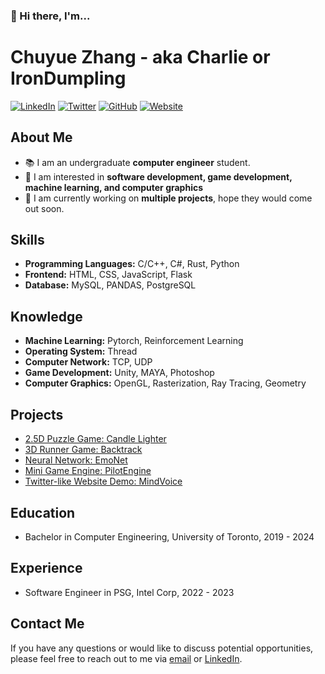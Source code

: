 ### 👋 Hi there, I'm... 

<!--
**IronDumpling/IronDumpling** is a ✨ _special_ ✨ repository because its `README.md` (this file) appears on your GitHub profile.

Here are some ideas to get you started:

- 🔭 I’m currently working on ...
- 🌱 I’m currently learning ...
- 👯 I’m looking to collaborate on ...
- 🤔 I’m looking for help with ...
- 💬 Ask me about ...
- 📫 How to reach me: ...
- 😄 Pronouns: ...
- ⚡ Fun fact: ...
-->

# Chuyue Zhang - aka Charlie or IronDumpling

[![LinkedIn](https://img.shields.io/badge/LinkedIn-Profile-blue)](https://www.linkedin.com/in/chuyue-zhang-27216a207/)
[![Twitter](https://img.shields.io/twitter/follow/Irondump1ing?style=social)](https://twitter.com/)
[![GitHub](https://img.shields.io/badge/GitHub-Profile-brightgreen)](https://github.com/IronDumpling)
[![Website](https://img.shields.io/badge/Website-Portfolio-orange)](https://www.chuyue.ca/)

## About Me

- :books: I am an undergraduate **computer engineer** student. 
- 🌱 I am interested in **software development, game development, machine learning, and computer graphics**
- 🔭 I am currently working on **multiple projects**, hope they would come out soon.

## Skills

- **Programming Languages:** C/C++, C#, Rust, Python
- **Frontend:** HTML, CSS, JavaScript, Flask
- **Database:** MySQL, PANDAS, PostgreSQL

## Knowledge
- **Machine Learning:** Pytorch, Reinforcement Learning
- **Operating System:** Thread
- **Computer Network:** TCP, UDP
- **Game Development:** Unity, MAYA, Photoshop
- **Computer Graphics:** OpenGL, Rasterization, Ray Tracing, Geometry

## Projects

- [2.5D Puzzle Game: Candle Lighter](https://github.com/ECE496-Game-Project/Optics-Cheems)
- [3D Runner Game: Backtrack](https://github.com/FinalProject-Team1-Backtrack/mainProject)
- [Neural Network: EmoNet](https://github.com/IronDumpling/EmoNet)
- [Mini Game Engine: PilotEngine](https://github.com/IronDumpling/PilotEngine)
- [Twitter-like Website Demo: MindVoice](https://github.com/IronDumpling/MindVoice_Project)

## Education

- Bachelor in Computer Engineering, University of Toronto, 2019 - 2024

## Experience

- Software Engineer in PSG, Intel Corp, 2022 - 2023

## Contact Me

If you have any questions or would like to discuss potential opportunities, please feel free to reach out to me via [email](mailto:chuyuezhang671@gmail.com) or [LinkedIn](https://www.linkedin.com/in/chuyue-zhang-27216a207/).

